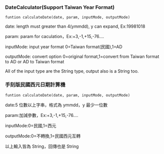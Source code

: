 ### DateCalculator(Support Taiwan Year Format)

```
funtion calculateDate(date, param, inputMode, outputMode)
```

date: length must greater than 4(ymmdd), y can expand, Ex:19981018

param: param for caculation，Ex:+3,-1,+15,-76....

inputMode: input year format 0=Taiwan format(民國),1=AD

outputMode: convert option 0=original format,1=convert from Taiwan format to AD or AD to Taiwan format

All of the input type are the String type, output also is a String too.

### 手刻版民國西元日期計算機

```
funtion calculateDate(date, param, inputMode, outputMode)
```

date:5 位數以上字串，格式為 ymmdd，y 最少一位數

param:加減參數，Ex:+3,-1,+15,-76....

inputMode:0=民國,1=西元

outputMode:0=不轉換,1=民國西元互轉

以上輸入皆為 String，回傳也是 String
